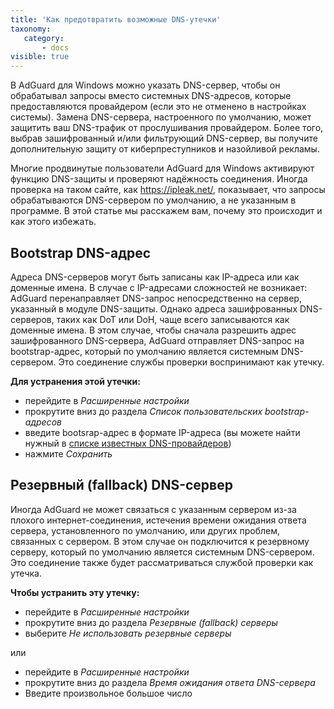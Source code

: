 ```yaml
---
title: 'Как предотвратить возможные DNS-утечки'
taxonomy:
   category:
       - docs
visible: true
---
```

В AdGuard для Windows можно указать DNS-сервер, чтобы он обрабатывал запросы вместо системных DNS-адресов, которые предоставляются провайдером (если это не отменено в настройках системы). Замена DNS-сервера, настроенного по умолчанию, может защитить ваш DNS-трафик от прослушивания провайдером. Более того, выбрав зашифрованный и/или фильтрующий DNS-сервер, вы получите дополнительную защиту от киберпреступников и назойливой рекламы.

Многие продвинутые пользователи AdGuard для Windows активируют функцию DNS-защиты и проверяют надёжность соединения. Иногда проверка на таком сайте, как https://ipleak.net/, показывает, что запросы обрабатываются DNS-сервером по умолчанию, а не указанным в программе. В этой статье мы расскажем вам, почему это происходит и как этого избежать.

## Bootstrap DNS-адрес

Адреса DNS-серверов могут быть записаны как IP-адреса или как доменные имена. 
В случае с IP-адресами сложностей не возникает: AdGuard перенаправляет DNS-запрос непосредственно на сервер, указанный в модуле DNS-защиты. Однако адреса зашифрованных DNS-серверов, таких как DoT или DoH, чаще всего записываются как доменные имена. В этом случае, чтобы сначала разрешить адрес зашифрованного DNS-сервера, AdGuard отправляет DNS-запрос на bootstrap-адрес, который по умолчанию является системным DNS-сервером. Это соединение службы проверки воспринимают как утечку.

**Для устранения этой утечки:**

* перейдите в *Расширенные настройки* 
* прокрутите вниз до раздела *Список пользовательских bootstrap-адресов*
* введите bootsrap-адрес в формате IP-адреса (вы можете найти нужный в [списке известных DNS-провайдеров](https://adguard-dns.io/kb/general/dns-providers))
* нажмите *Сохранить*

## Резервный (fallback) DNS-сервер

Иногда AdGuard не может связаться с указанным сервером из-за плохого интернет-соединения, истечения времени ожидания ответа сервера, установленного по умолчанию, или других проблем, связанных с сервером. В этом случае он подключится к резервному серверу, который по умолчанию является системным DNS-сервером. Это соединение также будет рассматриваться службой проверки как утечка. 

**Чтобы устранить эту утечку:**

* перейдите в *Расширенные настройки* 
* прокрутите вниз до раздела *Резервные (fallback) серверы*
* выберите *Не использовать резервные серверы*

или

* перейдите в *Расширенные настройки* 
* прокрутите вниз до раздела *Время ожидания ответа DNS-сервера*
* Введите произвольное большое число 
